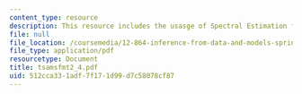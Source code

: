 ```yaml
---
content_type: resource
description: This resource includes the usasge of Spectral Estimation from ARMA Forms.
file: null
file_location: /coursemedia/12-864-inference-from-data-and-models-spring-2005/512cca331adf7f171d99d7c58078cf87_tsamsfmt2_4.pdf
file_type: application/pdf
resourcetype: Document
title: tsamsfmt2_4.pdf
uid: 512cca33-1adf-7f17-1d99-d7c58078cf87
---
```

